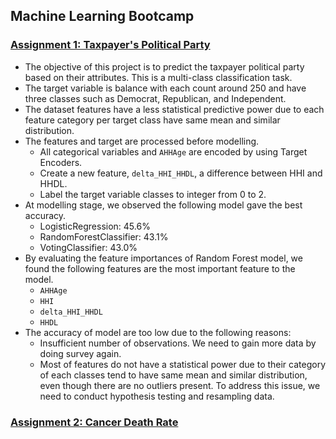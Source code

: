 ## Machine Learning Bootcamp
### [Assignment 1: Taxpayer's Political Party](https://github.com/irfan-fadhlurrahman/practice-lab/blob/main/dphi-ml-bootcamp/assignment-1/assignment-1-taxpayer.ipynb)
* The objective of this project is to predict the taxpayer political party based on their attributes. This is a multi-class classification task.
* The target variable is balance with each count around 250 and have three classes such as Democrat, Republican, and Independent.
* The dataset features have a less statistical predictive power due to each feature category per target class have same mean and similar distribution.
* The features and target are processed before modelling. 
    * All categorical variables and `AHHAge` are encoded by using Target Encoders.
    * Create a new feature, `delta_HHI_HHDL`, a difference between HHI and HHDL.
    * Label the target variable classes to integer from 0 to 2.
* At modelling stage, we observed the following model gave the best accuracy.
    * LogisticRegression: 45.6%
    * RandomForestClassifier: 43.1%
    * VotingClassifier: 43.0% 
* By evaluating the feature importances of Random Forest model, we found the following features are the most important feature to the model.
    * `AHHAge`
    * `HHI` 
    * `delta_HHI_HHDL`
    * `HHDL`
* The accuracy of model are too low due to the following reasons:
  * Insufficient number of observations. We need to gain more data by doing survey again.
  * Most of features do not have a statistical power due to their category of each classes tend to have same mean and similar distribution, even though there are no outliers present. To address this issue, we need to conduct hypothesis testing and resampling data.


### [Assignment 2: Cancer Death Rate](https://github.com/irfan-fadhlurrahman/practice-lab/blob/main/dphi-ml-bootcamp/assignment-2/assignment-2-cancer.ipynb)

